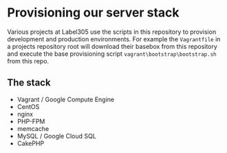 Provisioning our server stack
===================

Various projects at Label305 use the scripts in this repository to provision development and production environments. For example the `Vagrantfile` in a projects repository root will download their basebox from this repository and execute the base provisioning script `vagrant\bootstrap\bootstrap.sh` from this repo.

The stack
----

* Vagrant / Google Compute Engine
* CentOS
* nginx
* PHP-FPM
* memcache
* MySQL / Google Cloud SQL
* CakePHP
